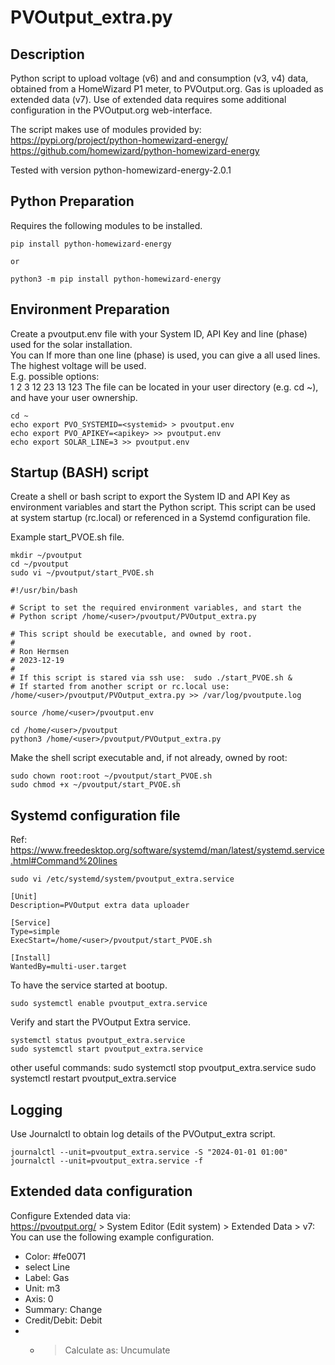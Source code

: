 # PVOutput_extra.py

## Description

Python script to upload voltage (v6) and and consumption (v3, v4) data, obtained from a HomeWizard P1 meter, to PVOutput.org.
Gas is uploaded as extended data (v7). Use of extended data requires some additional configuration in the PVOutput.org web-interface. 

The script makes use of modules provided by:<br>
https://pypi.org/project/python-homewizard-energy/<br>
https://github.com/homewizard/python-homewizard-energy

Tested with version python-homewizard-energy-2.0.1


## Python Preparation

Requires the following modules to be installed.
```
pip install python-homewizard-energy

or

python3 -m pip install python-homewizard-energy
```


## Environment Preparation
Create a pvoutput.env file with your System ID, API Key and line (phase) used for the solar installation.<br>
You can If more than one line (phase) is used, you can give a all used lines. The highest voltage will be used.<br>
E.g. possible options:<br>
1 2 3 12 23 13 123
The file can be located in your user directory (e.g. cd ~), and have your user ownership.


```
cd ~
echo export PVO_SYSTEMID=<systemid> > pvoutput.env
echo export PVO_APIKEY=<apikey> >> pvoutput.env
echo export SOLAR_LINE=3 >> pvoutput.env
```


## Startup (BASH) script
Create a shell or bash script to export the System ID and API Key as environment variables and start the Python script.
This script can be used at system startup (rc.local) or referenced in a Systemd configuration file.

Example start_PVOE.sh file.

```
mkdir ~/pvoutput
cd ~/pvoutput
sudo vi ~/pvoutput/start_PVOE.sh
```

```
#!/usr/bin/bash

# Script to set the required environment variables, and start the 
# Python script /home/<user>/pvoutput/PVOutput_extra.py

# This script should be executable, and owned by root.
#
# Ron Hermsen
# 2023-12-19
#
# If this script is stared via ssh use:  sudo ./start_PVOE.sh &
# If started from another script or rc.local use: /home/<user>/pvoutput/PVOutput_extra.py >> /var/log/pvoutpute.log

source /home/<user>/pvoutput.env

cd /home/<user>/pvoutput
python3 /home/<user>/pvoutput/PVOutput_extra.py 
```

Make the shell script executable and, if not already, owned by root:
```
sudo chown root:root ~/pvoutput/start_PVOE.sh
sudo chmod +x ~/pvoutput/start_PVOE.sh
```

## Systemd configuration file
Ref:<br>
https://www.freedesktop.org/software/systemd/man/latest/systemd.service.html#Command%20lines

```
sudo vi /etc/systemd/system/pvoutput_extra.service
```

```
[Unit]
Description=PVOutput extra data uploader

[Service]
Type=simple
ExecStart=/home/<user>/pvoutput/start_PVOE.sh

[Install]
WantedBy=multi-user.target
```

To have the service started at bootup.
```
sudo systemctl enable pvoutput_extra.service
```

Verify and start the PVOutput Extra service.
```
systemctl status pvoutput_extra.service
sudo systemctl start pvoutput_extra.service
```

other useful commands:
sudo systemctl stop pvoutput_extra.service
sudo systemctl restart pvoutput_extra.service


## Logging
Use Journalctl to obtain log details of the PVOutput_extra script.

```
journalctl --unit=pvoutput_extra.service -S "2024-01-01 01:00"
journalctl --unit=pvoutput_extra.service -f
```

## Extended data configuration

Configure Extended data via:<br>
https://pvoutput.org/ > System Editor (Edit system) > Extended Data > v7:<br>
You can use the following example configuration.<br>
* Color: #fe0071<br>
* select Line<br>
* Label: Gas<br>
* Unit: m3<br>
* Axis: 0<br>
* Summary: Change<br>
* Credit/Debit: Debit<br>
* + > Calculate as: Uncumulate

